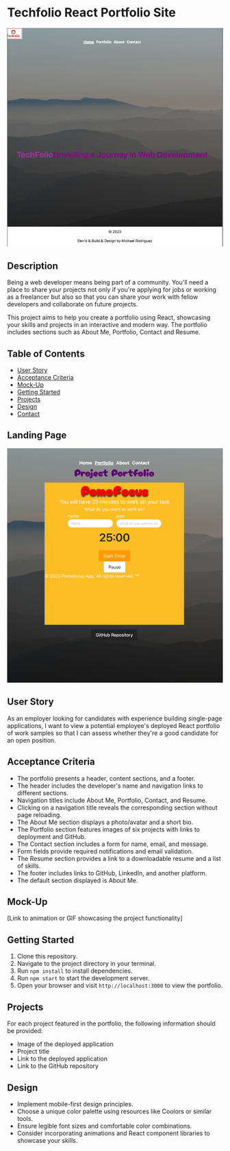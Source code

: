# Techfolio React Portfolio Site

![Project Preview](./client/src/assets/home_p.png)

## Description
Being a web developer means being part of a community. You'll need a place to share your projects not only if you're applying for jobs or working as a freelancer but also so that you can share your work with fellow developers and collaborate on future projects.

This project aims to help you create a portfolio using React, showcasing your skills and projects in an interactive and modern way. The portfolio includes sections such as About Me, Portfolio, Contact and Resume.

## Table of Contents
- [User Story](#user-story)
- [Acceptance Criteria](#acceptance-criteria)
- [Mock-Up](#mock-up)
- [Getting Started](#getting-started)
- [Projects](#projects)
- [Design](#design)
- [Contact](#contact)

## Landing Page
![Project Preview](./client/src/assets/portfolio_page.png)

## User Story
As an employer looking for candidates with experience building single-page applications, I want to view a potential employee's deployed React portfolio of work samples so that I can assess whether they're a good candidate for an open position.

## Acceptance Criteria
- The portfolio presents a header, content sections, and a footer.
- The header includes the developer's name and navigation links to different sections.
- Navigation titles include About Me, Portfolio, Contact, and Resume.
- Clicking on a navigation title reveals the corresponding section without page reloading.
- The About Me section displays a photo/avatar and a short bio.
- The Portfolio section features images of six projects with links to deployment and GitHub.
- The Contact section includes a form for name, email, and message.
- Form fields provide required notifications and email validation.
- The Resume section provides a link to a downloadable resume and a list of skills.
- The footer includes links to GitHub, LinkedIn, and another platform.
- The default section displayed is About Me.

## Mock-Up
[Link to animation or GIF showcasing the project functionality]

## Getting Started
1. Clone this repository.
2. Navigate to the project directory in your terminal.
3. Run `npm install` to install dependencies.
4. Run `npm start` to start the development server.
5. Open your browser and visit `http://localhost:3000` to view the portfolio.

## Projects
For each project featured in the portfolio, the following information should be provided:
- Image of the deployed application
- Project title
- Link to the deployed application
- Link to the GitHub repository

## Design
- Implement mobile-first design principles.
- Choose a unique color palette using resources like Coolors or similar tools.
- Ensure legible font sizes and comfortable color combinations.
- Consider incorporating animations and React component libraries to showcase your skills.


